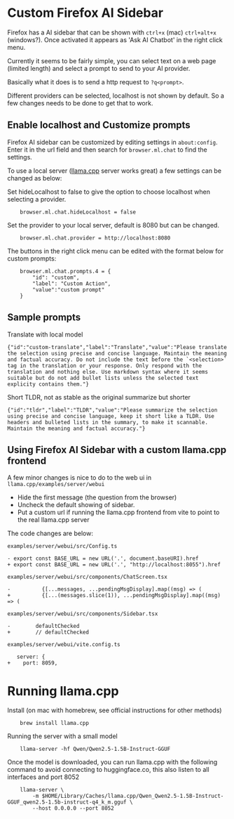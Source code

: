 # Custom Firefox AI Sidebar

Firefox has a AI sidebar that can be shown with `ctrl+x` (mac) `ctrl+alt+x` (windows?).
Once activated it appears as 'Ask AI Chatbot' in the right click menu.

Currently it seems to be fairly simple, you can select text on a web page (limited length) and select a prompt to send to your AI provider.

Basically what it does is to send a http request to `?q<prompt>`.

Different providers can be selected, localhost is not shown by default.
So a few changes needs to be done to get that to work.


## Enable localhost and Customize prompts

Firefox AI sidebar can be customized by editing settings in `about:config`.
Enter it in the url field and then search for `browser.ml.chat` to find the settings.

To use a local server ([llama.cpp](https://github.com/ggml-org/llama.cpp) server works great)
a few settings can be changed as below:

Set hideLocalhost to false to give the option to choose localhost when selecting a provider.
```
    browser.ml.chat.hideLocalhost = false
```
Set the provider to your local server, default is 8080 but can be changed.
```
    browser.ml.chat.provider = http://localhost:8080
```
The buttons in the right click menu can be edited with the format below for custom prompts:
```
    browser.ml.chat.prompts.4 = {
        "id": "custom",
        "label": "Custom Action",
        "value":"custom prompt"
    }
```

## Sample prompts

Translate with local model
```
{"id":"custom-translate","label":"Translate","value":"Please translate the selection using precise and concise language. Maintain the meaning and factual accuracy. Do not include the text before the `<selection>` tag in the translation or your response. Only respond with the translation and nothing else. Use markdown syntax where it seems suitable but do not add bullet lists unless the selected text explicity contains them."}
```

Short TLDR, not as stable as the original summarize but shorter
```
{"id":"tldr","label":"TLDR","value":"Please summarize the selection using precise and concise language, keep it short like a TLDR. Use headers and bulleted lists in the summary, to make it scannable. Maintain the meaning and factual accuracy."}
```





## Using Firefox AI Sidebar with a custom llama.cpp frontend

A few minor changes is nice to do to the web ui in `llama.cpp/examples/server/webui`
 - Hide the first message (the question from the browser)
 - Uncheck the default showing of sidebar.
 - Put a custom url if running the llama.cpp frontend from vite to point to the real llama.cpp server

The code changes are below:

`examples/server/webui/src/Config.ts`
```
- export const BASE_URL = new URL('.', document.baseURI).href
+ export const BASE_URL = new URL('.', "http://localhost:8055").href
```

`examples/server/webui/src/components/ChatScreen.tsx`
```
-          {[...messages, ...pendingMsgDisplay].map((msg) => (
+          {[...(messages.slice(1)), ...pendingMsgDisplay].map((msg) => (
```

`examples/server/webui/src/components/Sidebar.tsx`
```
-        defaultChecked
+        // defaultChecked
```
 
`examples/server/webui/vite.config.ts`
```
   server: {
+    port: 8059,
```

# Running llama.cpp

Install (on mac with homebrew, see official instructions for other methods)
```
    brew install llama.cpp
```
Running the server with a small model
```
    llama-server -hf Qwen/Qwen2.5-1.5B-Instruct-GGUF
```

Once the model is downloaded, you can run llama.cpp with the following command to avoid
connecting to huggingface.co, this also listen to all interfaces and port 8052
```
    llama-server \
        -m $HOME/Library/Caches/llama.cpp/Qwen_Qwen2.5-1.5B-Instruct-GGUF_qwen2.5-1.5b-instruct-q4_k_m.gguf \
        --host 0.0.0.0 --port 8052
```